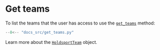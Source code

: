 # Get teams

To list the teams that the user has access to use the [`get_teams`](reference/holdsport.md#pyholdsport.Holdsport.get_teams) method:

```py linenums="1"
--8<-- "docs_src/get_teams.py"
```

Learn more about the [`HoldsportTeam`](reference/models.md#pyholdsport.HoldsportTeam) object.
